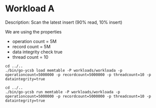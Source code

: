 # Workload A
Description: Scan the latest insert (90% read, 10% insert)

We are using the properties
- operation count = 5M
- record count = 5M
- data integrity check true
- thread count = 10

```shell
cd ../..
./bin/go-ycsb load memtable -P workloads/workloada -p operationcount=5000000 -p recordcount=5000000 -p threadcount=10 -p dataintegrity=true
```

```shell
cd ../..
./bin/go-ycsb run memtable -P workloads/workloada -p operationcount=5000000 -p recordcount=5000000 -p threadcount=10 -p dataintegrity=true
```